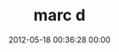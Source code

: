 ---
title: "marc d"
date: 2012-05-18 00:36:28 00:00
permalink: /mdecerle
twitter: "mdecerle"
likes: [66,118]
id: 149
gravatar: "http://www.gravatar.com/avatar/98f146fb08f20e48f34efad24cffa332"
---